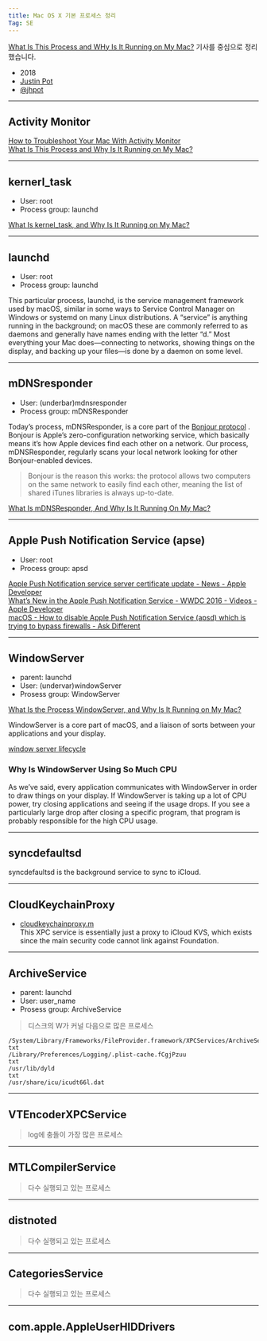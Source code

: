 ```yaml
---
title: Mac OS X 기본 프로세스 정리
Tag: SE
---
```


[What Is This Process and WHy Is It Running on My Mac?](https://www.howtogeek.com/312671/what-is-this-process-and-why-is-it-running-on-my-mac/) 기사를 중심으로 정리했습니다.

* 2018 
* [Justin Pot](https://www.howtogeek.com/author/justinpot/)
* [@jhpot](https://twitter.com/jhpot)

---
## Activity Monitor

[How to Troubleshoot Your Mac With Activity Monitor](https://www.howtogeek.com/227240/how-to-monitor-your-macs-health-with-activity-monitor/)  
[What Is This Process and Why Is It Running on My Mac?](https://www.howtogeek.com/312671/what-is-this-process-and-why-is-it-running-on-my-mac/)  

---
## kernerl_task
* User: root
* Process group: launchd

[What Is kernel_task, and Why Is It Running on My Mac?](https://www.howtogeek.com/310293/what-is-kernel_task-and-why-is-it-running-on-my-mac/)  

---
## launchd
* User: root
* Process group: launchd

This particular process, launchd, is the service management framework used by macOS, similar in some ways to Service Control Manager on Windows or systemd on many Linux distributions. A “service” is anything running in the background; on macOS these are commonly referred to as daemons and generally have names ending with the letter “d.” Most everything your Mac does—connecting to networks, showing things on the display, and backing up your files—is done by a daemon on some level.

---
## mDNSresponder
* User: (underbar)mdnsresponder 
* Process group: mDNSResponder

Today’s process, mDNSResponder, is a core part of the  [Bonjour protocol](https://developer.apple.com/bonjour/) . Bonjour is Apple’s zero-configuration networking service, which basically means it’s how Apple devices find each other on a network. Our process, mDNSResponder, regularly scans your local network looking for other Bonjour-enabled devices.

> Bonjour is the reason this works: the protocol allows two computers on the same network to easily find each other, meaning the list of shared iTunes libraries is always up-to-date.  

[What Is mDNSResponder, And Why Is It Running On My Mac?](https://www.howtogeek.com/338914/what-is-mdnsresponder-and-why-is-it-running-on-my-mac/)

---
## Apple Push Notification Service (apse)

* User: root
* Process group: apsd

[Apple Push Notification service server certificate update - News - Apple Developer](https://developer.apple.com/news/?id=7gx0a2lp)  
[What’s New in the Apple Push Notification Service - WWDC 2016 - Videos - Apple Developer](https://developer.apple.com/videos/play/wwdc2016/724/)  
[macOS - How to disable Apple Push Notification Service (apsd) which is trying to bypass firewalls - Ask Different](https://apple.stackexchange.com/questions/92214/how-to-disable-apple-push-notification-service-apsd-which-is-trying-to-bypass)  

---
## WindowServer  

* parent: launchd  
* User: (undervar)windowServer  
* Prosess group: WindowServer  

[What Is the Process WindowServer, and Why Is It Running on My Mac?](https://www.howtogeek.com/312755/what-is-the-process-windowserver-and-why-is-it-running-on-my-mac/)  

WindowServer is a core part of macOS, and a liaison of sorts between your applications and your display.  

[window server lifecycle](https://developer.apple.com/library/archive/technotes/tn2083/_index.html#//apple_ref/doc/uid/DTS10003794-CH1-SUBSECTION14)  

### Why Is WindowServer Using So Much CPU  
As we’ve said, every application communicates with WindowServer in order to draw things on your display. If WindowServer is taking up a lot of CPU power, try closing applications and seeing if the usage drops. If you see a particularly large drop after closing a specific program, that program is probably responsible for the high CPU usage.  

---
## syncdefaultsd
 
syncdefaultsd is the background service to sync to iCloud.

---
## CloudKeychainProxy

* [cloudkeychainproxy.m](https://opensource.apple.com/source/Security/Security-57740.1.18/KVSKeychainSyncingProxy/cloudkeychainproxy.m.auto.html)  
 This XPC service is essentially just a proxy to iCloud KVS, which exists since the main security code cannot link against Foundation.  

---
## ArchiveService  

* parent: launchd
* User: user_name
* Prosess group: ArchiveService

> 디스크의 W가 커널 다음으로 많은 프로세스  

```
/System/Library/Frameworks/FileProvider.framework/XPCServices/ArchiveService.xpc/Contents/MacOS/ArchiveService
txt
/Library/Preferences/Logging/.plist-cache.fCgjPzuu
txt
/usr/lib/dyld
txt
/usr/share/icu/icudt66l.dat
```

---
## VTEncoderXPCService

> log에 충돌이 가장 많은 프로세스  

---
## MTLCompilerService  

> 다수 실행되고 있는 프로세스  

--- 
## distnoted  

> 다수 실행되고 있는 프로세스  

---
## CategoriesService  

> 다수 실행되고 있는 프로세스  


---
## com.apple.AppleUserHIDDrivers  


